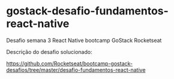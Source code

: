 # gostack-desafio-fundamentos-react-native
Desafio semana 3 React Native bootcamp GoStack Rocketseat

Descrição do desafio solucionado:

https://github.com/Rocketseat/bootcamp-gostack-desafios/tree/master/desafio-fundamentos-react-native
